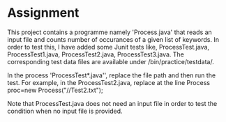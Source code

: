 # Assignment

This project contains a programme namely 'Process.java' that reads an input file and counts number of occurances of a given list of keywords.
In order to test this, I have added some Junit tests like, ProcessTest.java, ProcessTest1.java, ProcessTest2.java, ProcessTest3.java. The corresponding
test data files are available under /bin/practice/testdata/. 

In the process 'ProcessTest*.java'', replace the file path and then run the test. For example, in the ProcessTest2.java, replace at the line
Process proc=new Process("/<replace file path>/Test2.txt");

Note that ProcessTest.java does not need an input file in order to test the condition when no input file is provided.
